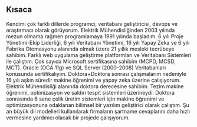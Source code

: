 ## Kısaca


Kendimi çok farklı dillerde programcı, veritabanı geliştiricisi, devops ve araştırmacı olarak görüyorum. 
Elektrik Mühendisliğinden 2003 yılında mezun olmama rağmen programlamaya 1991 yılında başladım. 
6 yılı Proje Yönetimi-Ekip Liderliği, 6 yılı Veritabanı Yönetimi, 16 yılı Yapay Zeka ve 6 yılı Fabrika Otomasyonu alanında olmak üzere 21 yıllık mesleki tecrübeye sahibim. 
Farklı web uygulama geliştirme platformları ve Veritabanı Sistemleri ile çalıştım. 
Çok sayıda Microsoft sertifikasına sahibim (MCPD, MCSD, MCT). 
Oracle (OCA 11g) ve SQL Server (2000-2008) Veritabanları konusunda sertifikalıyım.
Doktora+Doktora sonrası çalışmalarım nedeniyle 16 yılı aşkın süredir makine öğrenimi ve yapay zeka üzerine çalışıyorum. 
Elektrik Mühendisliği alanında doktora derecesine sahibim. 
Tezim makine öğrenimi, optimizasyon ve saldırı tespit sistemleri üzerineydi. 
Doktora sonrasında 6 sene çelik üretim sistemleri için makine öğrenimi ve optimizasyonuna odaklanan bilimsel bir yazılım geliştirici olarak çalıştım.
Şu an büyük dil modelleri kullanılarak firmaların şartname cevaplarını daha hızlı vermesine yardımcı olacak bir projede çalışıyorum.
